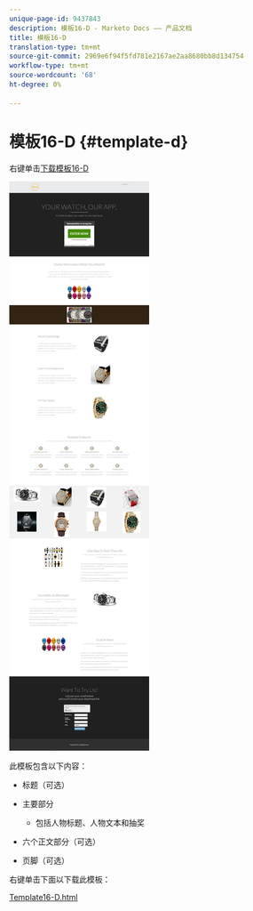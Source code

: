 ```yaml
---
unique-page-id: 9437843
description: 模板16-D - Marketo Docs —— 产品文档
title: 模板16-D
translation-type: tm+mt
source-git-commit: 2969e6f94f5fd781e2167ae2aa8680bb8d134754
workflow-type: tm+mt
source-wordcount: '68'
ht-degree: 0%

---
```



# 模板16-D {#template-d}

右键单击[下载模板16-D](http://docs.marketo.com/download/attachments/9437843/template-16d.html?version=1&amp;modificationdate=1438980772000&amp;api=v2)

![](assets/image2015-8-14-13-3a12-3a25.png)

此模板包含以下内容：

* 标题（可选）
* 主要部分

   * 包括人物标题、人物文本和抽奖

* 六个正文部分（可选）
* 页脚（可选）

右键单击下面以下载此模板：

[Template16-D.html](http://docs.marketo.com/download/attachments/9437843/template-16d.html?version=1&amp;modificationdate=1438980772000&amp;api=v2)
